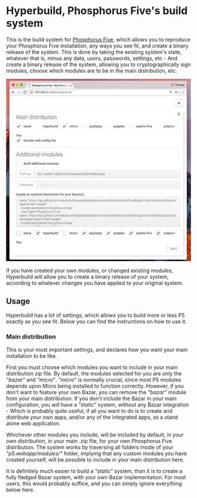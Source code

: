 
# Hyperbuild, Phosphorus Five's build system

This is the build system for [Phosphorus Five](https://github.com/polterguy/phosphorusfive), which allows you to 
reproduce your Phosphorus Five installation, any ways you see fit, and create a binary release of the system. 
This is done by taking the existing system's state, whatever that is, minus any data, users, passwords, settings, etc -
And create a binary release of the system, allowing you to cryptographically sign modules, choose
which modules are to be in the main distribution, etc.

![alt screenshot](media/screenshot-2.png)

If you have created your own modules, or changed existing modules, Hyperbuild will allow you to create
a binary release of your system, according to whatever changes you have applied to your original system.

## Usage

Hyperbuild has a lot of settings, which allows you to build more or less P5 exactly as you see fit. Below you can find
the instructions on how to use it.

### Main distribution

This is your most important settings, and declares how you want your main installation to be like.

First you must choose which modules you want to include in your main distribution zip file. By default, the modules
selected for you are only the _"bazar"_ and _"micro"_. _"micro"_ is normally crucial, since most P5 modules depends
upon Micro being installed to function correctly. However, if you don't want to feature your own Bazar, you can
remove the _"bazar"_ module from your main distribution. If you don't include the Bazar in your main configuration,
you will have a _"static"_ system, without any Bazar integration - Which is probably quite useful, if all you want to
do is to create and distribute your own apps, and/or any of the integrated apps, as a stand alone web application.

Whichever other modules you include, will be included by default, in your own distribution, in your main .zip file, 
for your own Phosphorus Five distribution. The system works by traversing all folders inside of your _"p5.webapp/modules/"_
folder, implying that any custom modules you have created yourself, will be possible to include in your main distribution here.

It is definitely much easier to build a _"static"_ system, than it is to create a fully fledged Bazar system, with your own
Bazar implementation. For most users, this would probably suffice, and you can simply ignore everything below here.
